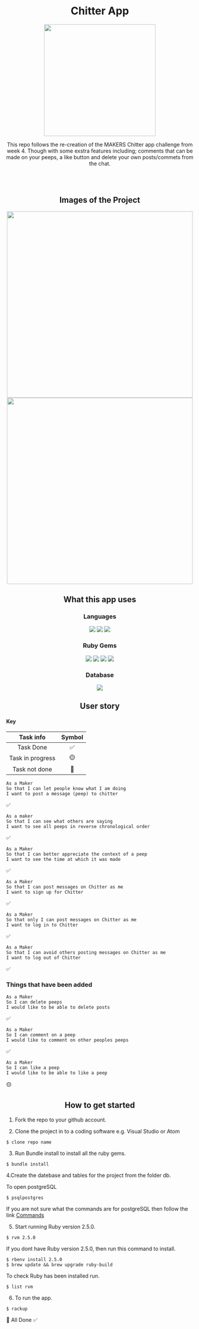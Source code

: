 <h1 align="center">Chitter App</h1> 

<p align="center"><img width="300" src="https://user-images.githubusercontent.com/71974361/112901568-d6730880-90dc-11eb-8ed6-2b33c36fb3b3.gif"></p>

<p align="center"> This repo follows the re-creation of the MAKERS Chitter app challenge from week 4. Though with some exstra features including; comments that can be made on your peeps, a like button and delete your own posts/commets from the chat.</p>  
</br> 
</br> 
<h2 align="center">Images of the Project</h2>

<p align="center"><img width="500" src="https://user-images.githubusercontent.com/71974361/114308951-6782b000-9add-11eb-846b-58a99583bb4d.png"/> <img width="500" src="https://user-images.githubusercontent.com/71974361/114309053-c7795680-9add-11eb-926e-ac96d6bc5e76.png"/> </p>

<h2 align="center">What this app uses</h2>  

<h3 align="center">Languages</h3>

<p align="center"><img src="https://img.shields.io/badge/-Ruby-black?logo=Ruby&logoColor=red"> <img src="https://img.shields.io/badge/-HTML5-black?logo=HTML5&logoColor=orange"> <img src="https://img.shields.io/badge/-CSS3-black?logo=CSS3&logoColor=blue"></p> 

<h3 align="center">Ruby Gems</h3>  

<p align="center"><img src="https://img.shields.io/badge/-Rspec-black?logo=RubyGems&logoColor=red"> <img src="https://img.shields.io/badge/-Capybara-black?logo=RubyGems&logoColor=orange"> <img src="https://img.shields.io/badge/-Sintra-black?logo=RubyGems&logoColor=gold"> <img src="https://img.shields.io/badge/-Sintra/flash-black?logo=RubyGems&logoColor=green"></p>

<h3 align="center">Database</h3> 

<p align="center"><img src="https://img.shields.io/badge/-postgreSQL-black?logo=PostgreSQL&logoColor=lightgrey"></p>

<h2 align="center">User story</h2> 

<h4>Key</h4>   

| Task info | Symbol | 
| :---: | :---: |
| Task Done |  ✅  |
| Task in progress | 🟡  |
| Task not done | 🛑 |

``` 
As a Maker
So that I can let people know what I am doing  
I want to post a message (peep) to chitter
``` 
✅

``` 
As a maker
So that I can see what others are saying  
I want to see all peeps in reverse chronological order
``` 
✅

``` 
As a Maker
So that I can better appreciate the context of a peep
I want to see the time at which it was made
``` 
✅ 
 
``` 
As a Maker
So that I can post messages on Chitter as me
I want to sign up for Chitter
``` 
✅ 

``` 
As a Maker
So that only I can post messages on Chitter as me
I want to log in to Chitter
``` 
✅

``` 
As a Maker
So that I can avoid others posting messages on Chitter as me
I want to log out of Chitter
``` 
✅ 

<h3>Things that have been added</h3> 

``` 
As a Maker 
So I can delete peeps
I would like to be able to delete posts
```
✅ 

``` 
As a Maker 
So I can comment on a peep
I would like to comment on other peoples peeps 
```
✅ 

``` 
As a Maker 
So I can like a peep 
I would like to be able to like a peep 
``` 
🟡

<h2 align="center">How to get started</h2> 

1. Fork the repo to your github account.  

2. Clone the project in to a coding software e.g. Visual Studio or Atom 
``` 
$ clone repo name 
```
3. Run Bundle install to install all the ruby gems. 
```
$ bundle install 
``` 

4.Create the datebase and tables for the project from the folder db.  

To open postgreSQL 
``` 
$ psqlpostgres  
```  
If you are not sure what the commands are for postgreSQL then follow the link <a href="https://gist.github.com/Kartones/dd3ff5ec5ea238d4c546">Commands</a> 

5. Start running Ruby version 2.5.0. 
``` 
$ rvm 2.5.0
``` 
If you dont have Ruby version 2.5.0, then run this command to install.  
``` 
$ rbenv install 2.5.0 
$ brew update && brew upgrade ruby-build 
```
To check Ruby has been installed run. 
```
$ list rvm 
``` 

6. To run the app.  
```
$ rackup
``` 
👏 All Done ✅

